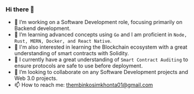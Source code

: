 ### Hi there 👋


- 🔭 I’m working on a Software Development role, focusing primarily on Backend development. 
- 🌱 I’m learning advanced concepts using `Go` and I am proficient in `Node, Rust, MERN, Docker, and React Native`.
- 🌱 I'm also interested in learning the Blockchain ecosystem with a great understanding of smart contracts with Solidity.
- 🌱 I currently have a great understanding of `Smart Contract Auditing` to ensure protocols are safe to use before deployment.
- 👯 I’m looking to collaborate on any Software Development projects and Web 3.0 projects.
- 📫 How to reach me: thembinkosimkhonta01@gmail.com
